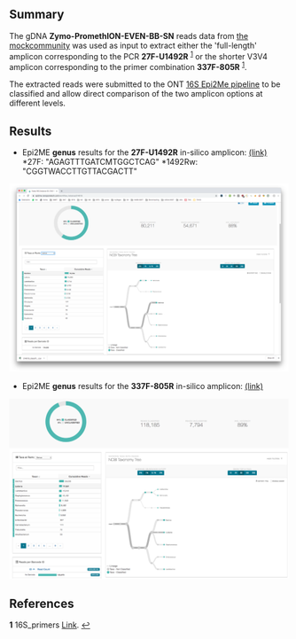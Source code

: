 ## Summary

The gDNA **Zymo-PromethION-EVEN-BB-SN** reads data from [the mockcommunity](https://github.com/LomanLab/mockcommunity) was used as input to extract either the 'full-length' amplicon corresponding to the PCR **27F-U1492R** <sup id="a1">[1](#f1)</sup> or the shorter V3V4 amplicon corresponding to the primer combination **337F-805R** <sup id="a1">[1](#f1)</sup>.

The extracted reads were submitted to the ONT [16S Epi2Me pipeline](https://nanoporetech.com/nanopore-sequencing-data-analysis) to be classified and allow direct comparison of the two amplicon options at different levels.

## Results

* Epi2ME **genus** results for the **27F-U1492R** in-silico amplicon: [(link)](https://epi2me.nanoporetech.com/workflow_instance/214013)
 *27F: "AGAGTTTGATCMTGGCTCAG"
 *1492Rw: "CGGTWACCTTGTTACGACTT"

 ![27F-U1492R_genus](pictures/27F-U1492R_genus.png)

* Epi2ME **genus** results for the **337F-805R** in-silico amplicon: [(link)](https://epi2me.nanoporetech.com/workflow_instance/)

 ![337F-805R_genus](pictures/337F-805R_genus.png)

## References
<b id="f1">1</b> 16S_primers [Link](https://en.wikipedia.org/wiki/16S_ribosomal_RNA). [↩](#a1)

